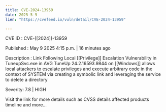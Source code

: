 ```yaml
---
title: CVE-2024-13959
date: 2025-5-9
lien: "https://cvefeed.io/vuln/detail/CVE-2024-13959"

---
```


CVE ID : CVE-[[2024]]-13959

Published :  May 9
2025
4:15 p.m. | 16 minutes ago

Description : Link Following Local [[Privilege]] Escalation Vulnerability in TuneupSvc.exe in AVG TuneUp 24.2.16593.9844 on [[Windows]] allows local attackers to escalate privileges and execute arbitrary code in the context of SYSTEM via creating a symbolic link and leveraging the service to delete a directory

Severity: 7.8 | HIGH

Visit the link for more details
such as CVSS details
affected products
timeline
and more...
